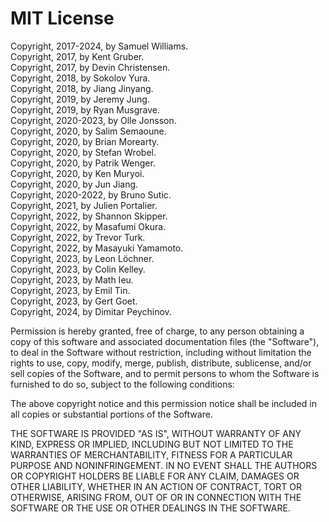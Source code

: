 # MIT License

Copyright, 2017-2024, by Samuel Williams.  
Copyright, 2017, by Kent Gruber.  
Copyright, 2017, by Devin Christensen.  
Copyright, 2018, by Sokolov Yura.  
Copyright, 2018, by Jiang Jinyang.  
Copyright, 2019, by Jeremy Jung.  
Copyright, 2019, by Ryan Musgrave.  
Copyright, 2020-2023, by Olle Jonsson.  
Copyright, 2020, by Salim Semaoune.  
Copyright, 2020, by Brian Morearty.  
Copyright, 2020, by Stefan Wrobel.  
Copyright, 2020, by Patrik Wenger.  
Copyright, 2020, by Ken Muryoi.  
Copyright, 2020, by Jun Jiang.  
Copyright, 2020-2022, by Bruno Sutic.  
Copyright, 2021, by Julien Portalier.  
Copyright, 2022, by Shannon Skipper.  
Copyright, 2022, by Masafumi Okura.  
Copyright, 2022, by Trevor Turk.  
Copyright, 2022, by Masayuki Yamamoto.  
Copyright, 2023, by Leon Löchner.  
Copyright, 2023, by Colin Kelley.  
Copyright, 2023, by Math Ieu.  
Copyright, 2023, by Emil Tin.  
Copyright, 2023, by Gert Goet.  
Copyright, 2024, by Dimitar Peychinov.  

Permission is hereby granted, free of charge, to any person obtaining a copy
of this software and associated documentation files (the "Software"), to deal
in the Software without restriction, including without limitation the rights
to use, copy, modify, merge, publish, distribute, sublicense, and/or sell
copies of the Software, and to permit persons to whom the Software is
furnished to do so, subject to the following conditions:

The above copyright notice and this permission notice shall be included in all
copies or substantial portions of the Software.

THE SOFTWARE IS PROVIDED "AS IS", WITHOUT WARRANTY OF ANY KIND, EXPRESS OR
IMPLIED, INCLUDING BUT NOT LIMITED TO THE WARRANTIES OF MERCHANTABILITY,
FITNESS FOR A PARTICULAR PURPOSE AND NONINFRINGEMENT. IN NO EVENT SHALL THE
AUTHORS OR COPYRIGHT HOLDERS BE LIABLE FOR ANY CLAIM, DAMAGES OR OTHER
LIABILITY, WHETHER IN AN ACTION OF CONTRACT, TORT OR OTHERWISE, ARISING FROM,
OUT OF OR IN CONNECTION WITH THE SOFTWARE OR THE USE OR OTHER DEALINGS IN THE
SOFTWARE.
